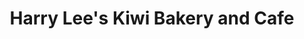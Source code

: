 ---
title: "Harry Lee's Kiwi Bakery and Cafe"
url: /auckland/harry-lees-kiwi-bakery-and-cafe/
shop: bakery
---